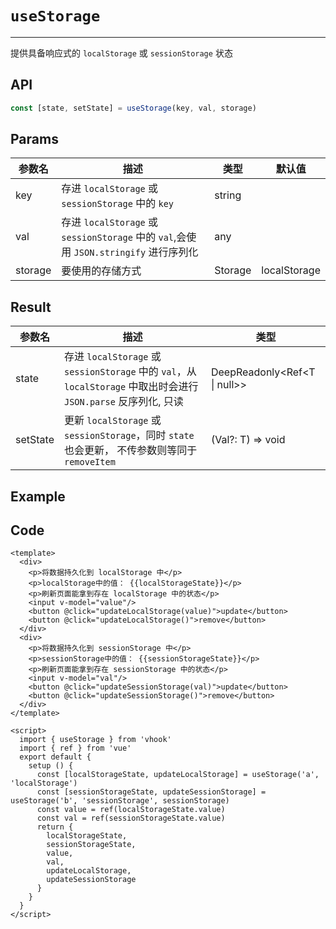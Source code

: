 # ``useStorage``

---

提供具备响应式的 ``localStorage`` 或 ``sessionStorage`` 状态



## API

```typescript
const [state, setState] = useStorage(key, val, storage)
```



## Params
| 参数名  | 描述                                                         | 类型    | 默认值       |
| ------- | ------------------------------------------------------------ | ------- | ------------ |
| key     | 存进 ``localStorage`` 或 ``sessionStorage`` 中的 ``key``     | string  |              |
| val     | 存进 ``localStorage`` 或 ``sessionStorage`` 中的 ``val``,会使用 ``JSON.stringify`` 进行序列化 | any     |              |
| storage | 要使用的存储方式                                             | Storage | localStorage |

## Result

| 参数名   | 描述                                                         | 类型                         |
| -------- | ------------------------------------------------------------ | ---------------------------- |
| state    | 存进 ``localStorage`` 或 ``sessionStorage`` 中的 ``val``，从 ``localStorage`` 中取出时会进行 ``JSON.parse`` 反序列化, 只读 | DeepReadonly<Ref<T \| null>> |
| setState | 更新 ``localStorage`` 或 ``sessionStorage``，同时 ``state`` 也会更新， 不传参数则等同于 ``removeItem`` | (Val?: T) => void            |

## Example

<UseStorage/>

## Code

```vue
<template>
  <div>
    <p>将数据持久化到 localStorage 中</p>
    <p>localStorage中的值： {{localStorageState}}</p>
    <p>刷新页面能拿到存在 localStorage 中的状态</p>
    <input v-model="value"/>
    <button @click="updateLocalStorage(value)">update</button>
    <button @click="updateLocalStorage()">remove</button>
  </div>
  <div>
    <p>将数据持久化到 sessionStorage 中</p>
    <p>sessionStorage中的值： {{sessionStorageState}}</p>
    <p>刷新页面能拿到存在 sessionStorage 中的状态</p>
    <input v-model="val"/>
    <button @click="updateSessionStorage(val)">update</button>
    <button @click="updateSessionStorage()">remove</button>
  </div>
</template>

<script>
  import { useStorage } from 'vhook'
  import { ref } from 'vue'
  export default {
    setup () {
      const [localStorageState, updateLocalStorage] = useStorage('a', 'localStorage')
      const [sessionStorageState, updateSessionStorage] = useStorage('b', 'sessionStorage', sessionStorage)
      const value = ref(localStorageState.value)
      const val = ref(sessionStorageState.value)
      return {
        localStorageState,
        sessionStorageState,
        value,
        val,
        updateLocalStorage,
        updateSessionStorage
      }
    }
  }
</script>
```

